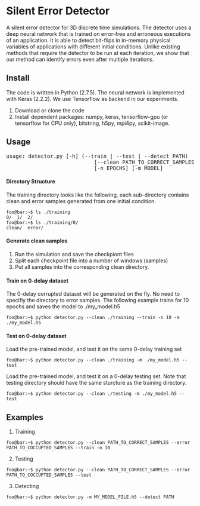 # Silent Error Detector

A silent error detector for 3D discrete time simulations. The detector uses a deep neural network that is trained 
on error-free and erroneous executions of an application. It is able to detect bit-flips in in-memory physical variables
of applications with different initial conditions. Unlike existing methods that require the detector to be run at each
iteration, we show that our method can identify errors even after multiple iterations.


## Install

The code is written in Python (2.7.5). The neural network is implemented with Keras (2.2.2). We use Tensorflow as backend in our
experiments.
1. Download or clone the code
2. Install dependent packages:
  numpy, keras, tensorflow-gpu (or tensorflow for CPU only), bitstring, h5py, mpi4py, scikit-image.


## Usage
<pre>
usage: detector.py [-h] (--train | --test | --detect PATH)
                            [--clean PATH_TO_CORRECT_SAMPLES] [--error PATH_TO_CORRUPTED_SAMPLES] 
                            [-n EPOCHS] [-m MODEL]
</pre>

#### Directory Structure

The training directory looks like the following, each sub-directory contains clean and error samples generated from one initial condition.
```console
foo@bar:~$ ls ./training
0/  1/  2/
foo@bar:~$ ls ./training/0/
clean/  error/
```
#### Generate clean samples
1. Run the simulation and save the checkpiont files
2. Split each checkpoint file into a number of windows (samples)
3. Put all samples into the corresponding clean directory.

#### Train on 0-delay dataset
The 0-delay corrupted dataset will be generated on the fly. No need to specifiy the directory to error samples.
The following example trains for 10 epochs and saves the model to ./my_model.h5
```console
foo@bar:~$ python detector.py --clean ./training --train -n 10 -m ./my_model.h5
```

#### Test on 0-delay dataset
Load the pre-trained model, and test it on the same 0-delay training set
```console
foo@bar:~$ python detector.py --clean ./training -m ./my_model.h5 --test
```

Load the pre-trained model, and test it on a 0-delay testing set. Note that testing directory should have the same
sturcture as the training directory.
```console
foo@bar:~$ python detector.py --clean ./testing -m ./my_model.h5 --test
```


## Examples

1. Training </br>
```console
foo@bar:~$ python detector.py --clean PATH_TO_CORRECT_SAMPLES --error PATH_TO_COCCUPTED_SAMPLES --train -n 10
```
2. Testing </br>
```console
foo@bar:~$ python detector.py --clean PATH_TO_CORRECT_SAMPLES --error PATH_TO_COCCUPTED_SAMPLES --test
```
3. Detecting </br>
```console
foo@bar:~$ python detector.py -m MY_MODEL_FILE.h5 --detect PATH
```
